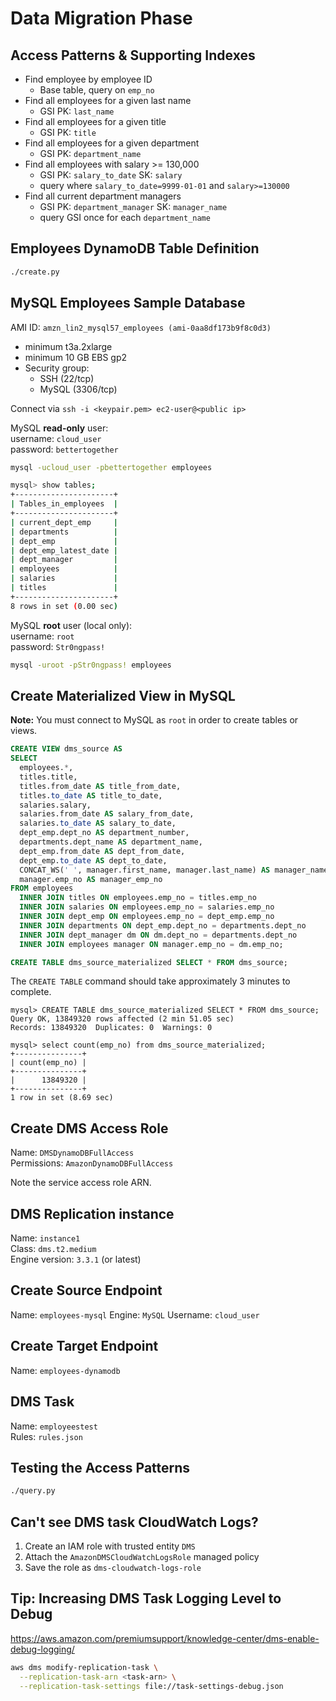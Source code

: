 # Data Migration Phase

## Access Patterns & Supporting Indexes

- Find employee by employee ID
  - Base table, query on `emp_no`
- Find all employees for a given last name
  - GSI PK: `last_name`
- Find all employees for a given title
  - GSI PK: `title`
- Find all employees for a given department
  - GSI PK: `department_name`
- Find all employees with salary >= 130,000
  - GSI PK: `salary_to_date` SK: `salary`
  - query where `salary_to_date=9999-01-01` and `salary>=130000`
- Find all current department managers
  - GSI PK: `department_manager` SK: `manager_name`
  - query GSI once for each `department_name`

## Employees DynamoDB Table Definition

```sh
./create.py
```

## MySQL Employees Sample Database

AMI ID: `amzn_lin2_mysql57_employees (ami-0aa8df173b9f8c0d3)`

- minimum t3a.2xlarge
- minimum 10 GB EBS gp2
- Security group:
  - SSH (22/tcp)
  - MySQL (3306/tcp)

Connect via `ssh -i <keypair.pem> ec2-user@<public ip>`

MySQL **read-only** user:  
username: `cloud_user`  
password: `bettertogether`  

```sh
mysql -ucloud_user -pbettertogether employees

mysql> show tables;
+----------------------+
| Tables_in_employees  |
+----------------------+
| current_dept_emp     |
| departments          |
| dept_emp             |
| dept_emp_latest_date |
| dept_manager         |
| employees            |
| salaries             |
| titles               |
+----------------------+
8 rows in set (0.00 sec)
```

MySQL **root** user (local only):  
username: `root`  
password: `Str0ngpass!`  

```sh
mysql -uroot -pStr0ngpass! employees
```

## Create Materialized View in MySQL

**Note:** You must connect to MySQL as `root` in order to create tables or views.

```sql
CREATE VIEW dms_source AS 
SELECT 
  employees.*,
  titles.title,
  titles.from_date AS title_from_date,
  titles.to_date AS title_to_date,
  salaries.salary,
  salaries.from_date AS salary_from_date,
  salaries.to_date AS salary_to_date,
  dept_emp.dept_no AS department_number,
  departments.dept_name AS department_name,
  dept_emp.from_date AS dept_from_date,
  dept_emp.to_date AS dept_to_date,
  CONCAT_WS(' ', manager.first_name, manager.last_name) AS manager_name,
  manager.emp_no AS manager_emp_no
FROM employees
  INNER JOIN titles ON employees.emp_no = titles.emp_no
  INNER JOIN salaries ON employees.emp_no = salaries.emp_no
  INNER JOIN dept_emp ON employees.emp_no = dept_emp.emp_no
  INNER JOIN departments ON dept_emp.dept_no = departments.dept_no
  INNER JOIN dept_manager dm ON dm.dept_no = departments.dept_no
  INNER JOIN employees manager ON manager.emp_no = dm.emp_no;
```

```sql
CREATE TABLE dms_source_materialized SELECT * FROM dms_source;
```

The `CREATE TABLE` command should take approximately 3 minutes to complete.

```text
mysql> CREATE TABLE dms_source_materialized SELECT * FROM dms_source;
Query OK, 13849320 rows affected (2 min 51.05 sec)
Records: 13849320  Duplicates: 0  Warnings: 0

mysql> select count(emp_no) from dms_source_materialized;
+---------------+
| count(emp_no) |
+---------------+
|      13849320 |
+---------------+
1 row in set (8.69 sec)
```

## Create DMS Access Role

Name: `DMSDynamoDBFullAccess`  
Permissions: `AmazonDynamoDBFullAccess`

Note the service access role ARN.

## DMS Replication instance

Name: `instance1`  
Class: `dms.t2.medium`  
Engine version: `3.3.1` (or latest)  

## Create Source Endpoint

Name: `employees-mysql`
Engine: `MySQL`
Username: `cloud_user`

## Create Target Endpoint

Name: `employees-dynamodb`

## DMS Task

Name: `employeestest`  
Rules: `rules.json`

## Testing the Access Patterns

```sh
./query.py
```

## Can't see DMS task CloudWatch Logs?

1. Create an IAM role with trusted entity `DMS`
2. Attach the `AmazonDMSCloudWatchLogsRole` managed policy
3. Save the role as `dms-cloudwatch-logs-role`

## Tip: Increasing DMS Task Logging Level to Debug

<https://aws.amazon.com/premiumsupport/knowledge-center/dms-enable-debug-logging/>

```sh
aws dms modify-replication-task \
  --replication-task-arn <task-arn> \
  --replication-task-settings file://task-settings-debug.json
```
